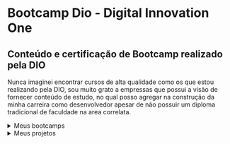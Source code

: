 # Bootcamp Dio - Digital Innovation One

## Conteúdo e certificação de Bootcamp realizado pela DIO

Nunca imaginei encontrar cursos de alta qualidade como os que estou realizando pela DIO, sou muito grato a empressas que possui a visão de fornecer conteúdo de estudo, no qual posso agregar na construção da minha carreira como desenvolvedor apesar de não possuir um diploma tradicional de faculdade na area correlata.

<details>
    <summary>Meus bootcamps</summary>

[Bootcamp Dio - Órbi Web Games Developer](https://github.com/LKSFerreira/bootcamp-dio/blob/main/certificados/bootcamps/01_orbi_web_games_developer.pdf)

</details>

<details>
    <summary>Meus projetos</summary>

[Projeto em Fluxograma](https://github.com/LKSFerreira/bootcamp-dio/tree/main/flowgorithm)

[Projeto em Portugol](https://github.com/LKSFerreira/bootcamp-dio/tree/main/portugol-web)

[Projeto Jogo Genius](https://lksferreira.github.io/bootcamp-dio/)

<details>
    <summary>Link Web Portugol</summary>

[Calcula Tabuada](https://portugol-webstudio.cubos.io/ide#share=52649)

</details>

</deatails>


<details>
    <summary>Certificados</summary>

[01 - Boas-vindas ao boootcamp orbi web games developer](https://github.com/LKSFerreira/bootcamp-dio/blob/main/certificados/cursos/01_Boas-vindas_ao_boootcamp_orbi_web_games_developer.pdf)

[02 - Pensamento Computacional](https://github.com/LKSFerreira/bootcamp-dio/blob/main/certificados/cursos/02_Pensamento_Computacional.pdf)

[03 - Lógica de Programação Essencial](https://github.com/LKSFerreira/bootcamp-dio/blob/main/certificados/cursos/03_Lógica_de_Programação_Essencial.pdf)

[04 - Projetos ágeis com SCRUM](https://github.com/LKSFerreira/bootcamp-dio/blob/main/certificados/cursos/04_Projetos_ageis_com_SCRUM.pdf)

[05 - Criando seu Primeiro Repositório no GitHub Para Compartilhar Seu Progresso](https://github.com/LKSFerreira/bootcamp-dio/blob/main/certificados/cursos/05_Criando_seu_Primeiro_Repositorio_no_GitHub_Para_Compartilhar_Seu_Progresso.pdf)

[06 - Primeiros passos para desenvolvimento web](https://github.com/LKSFerreira/bootcamp-dio/blob/main/certificados/cursos/06_Primeiros_passos_para_desenvolvimento_web.pdf)

[07 - Introdução a criação de websites com HTML5 e CSS3](https://github.com/LKSFerreira/bootcamp-dio/blob/main/certificados/cursos/07_introducao_a_criacao_de_websites_com_html5_e_css3.pdf)

[08 - Construindo páginas para internet com Bootstrap](https://github.com/LKSFerreira/bootcamp-dio/blob/main/certificados/cursos/08_construindo_paginas_para_internet_com_bootstrap.pdf)

[09 - Coleções](https://github.com/LKSFerreira/bootcamp-dio/blob/main/certificados/cursos/09_colecoes.pdf)

[10 - Debugging e Error Handling](https://github.com/LKSFerreira/bootcamp-dio/blob/main/certificados/cursos/10_debugging_e_error_handling.pdf)

[11 - Javascript Assíncrono](https://github.com/LKSFerreira/bootcamp-dio/blob/main/certificados/cursos/11_javascript_assincrono.pdf)

[12 - Orientação a objetos](https://github.com/LKSFerreira/bootcamp-dio/blob/main/certificados/cursos/12_orientacao_a_objetos.pdf)

[13 - Map, Filter e Reduce](https://github.com/LKSFerreira/bootcamp-dio/blob/main/certificados/cursos/13_map_filter_e_reduce.pdf)

[14 - Manipulando a D.O.M. com JavaScript](https://github.com/LKSFerreira/bootcamp-dio/blob/main/certificados/cursos/14_manipulando_a_dom_com_javascript)

[15 - Resolvendo Desafios de Código em JavaScript](https://github.com/LKSFerreira/bootcamp-dio/blob/main/certificados/cursos/15_resolvendo_desafios_de_codigo.pdf)

[16 - Criando seu próprio jogo da velha com HTML e Javascript](https://github.com/LKSFerreira/bootcamp-dio/blob/main/certificados/cursos/16_criando_seu_proprio_jogo_da_velha_com_html_e_javascript.pdf)

[17 - Construindo o seu primeiro jogo de naves](https://github.com/LKSFerreira/bootcamp-dio/blob/main/certificados/cursos/17_construindo_o_eu_primeiro_jogo_de_naves.pdf)

[18 - Criando seu jogo de memória estilo Genius](https://github.com/LKSFerreira/bootcamp-dio/blob/main/certificados/cursos/18_criando_seu_jogo_de_memoria_estilo_genius.pdf)

[19 - Criando seu jogo no estilo Space Shooter](https://github.com/LKSFerreira/bootcamp-dio/blob/main/certificados/cursos/19_criando_seu_jogo_no_estilo_space_shooter.pdf)

[20 - Recriando o famoso jogo do dinossauro sem internet](https://github.com/LKSFerreira/bootcamp-dio/blob/main/certificados/cursos/20_recriando_o_famoso_jogo_do_dinossauro_sem_internet)

</details>

Obrigado, Atenciosamente

Lucas Ferreira
